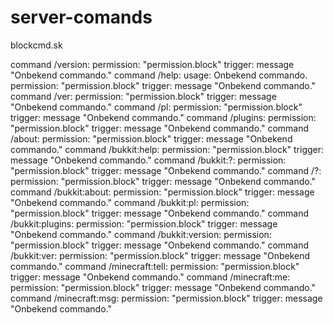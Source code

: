 # server-comands
blockcmd.sk

command /version:
	permission: "permission.block"
	trigger:
		message "Onbekend commando."
command /help:
	usage: Onbekend commando.
	permission: "permission.block"
	trigger:
		message "Onbekend commando."
command /ver:
	permission: "permission.block"
	trigger:
		message "Onbekend commando."
command /pl:
	permission: "permission.block"
	trigger:
		message "Onbekend commando."
command /plugins:
	permission: "permission.block"
	trigger:
		message "Onbekend commando."
command /about:
	permission: "permission.block"
	trigger:
		message "Onbekend commando."
command /bukkit:help:
	permission: "permission.block"
	trigger:
		message "Onbekend commando."
command /bukkit:?:
	permission: "permission.block"
	trigger:
		message "Onbekend commando."
command /?:
	permission: "permission.block"
	trigger:
		message "Onbekend commando."
command /bukkit:about:
	permission: "permission.block"
	trigger:
		message "Onbekend commando."
command /bukkit:pl:
	permission: "permission.block"
	trigger:
		message "Onbekend commando."
command /bukkit:plugins:
	permission: "permission.block"
	trigger:
		message "Onbekend commando."
command /bukkit:version:
	permission: "permission.block"
	trigger:
		message "Onbekend commando."
command /bukkit:ver:
	permission: "permission.block"
	trigger:
		message "Onbekend commando."
command /minecraft:tell:
	permission: "permission.block"
	trigger:
		message "Onbekend commando."
command /minecraft:me:
	permission: "permission.block"
	trigger:
		message "Onbekend commando."
command /minecraft:msg:
	permission: "permission.block"
	trigger:
		message "Onbekend commando."

